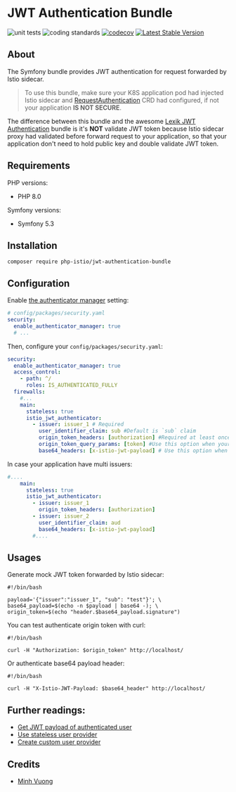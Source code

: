 # JWT Authentication Bundle

![unit tests](https://github.com/php-istio/jwt-authentication-bundle/actions/workflows/unit-tests.yml/badge.svg)
![coding standards](https://github.com/php-istio/jwt-authentication-bundle/actions/workflows/coding-standards.yml/badge.svg)
[![codecov](https://codecov.io/gh/php-istio/jwt-authentication-bundle/branch/main/graph/badge.svg?token=ZVD9RJBHY3)](https://codecov.io/gh/php-istio/jwt-authentication-bundle)
[![Latest Stable Version](http://poser.pugx.org/php-istio/jwt-authentication-bundle/v)](https://packagist.org/packages/php-istio/jwt-authentication-bundle)

## About

The Symfony bundle provides JWT authentication for request forwarded by Istio sidecar. 

> To use this bundle, make sure your K8S application pod had injected Istio sidecar and [RequestAuthentication](https://istio.io/latest/docs/reference/config/security/request_authentication/) CRD had configured, if not your application **IS NOT SECURE**.

The difference between this bundle and the awesome [Lexik JWT Authentication](https://github.com/lexik/LexikJWTAuthenticationBundle) bundle is it's **NOT** validate JWT token because Istio sidecar proxy had validated before forward request to your application,
so that your application don't need to hold public key and double validate JWT token.

## Requirements

PHP versions:

+ PHP 8.0

Symfony versions:

+ Symfony 5.3

## Installation

```shell
composer require php-istio/jwt-authentication-bundle
```

## Configuration

Enable [the authenticator manager](https://symfony.com/doc/current/security/authenticator_manager.html) setting:

```yaml
# config/packages/security.yaml
security:
  enable_authenticator_manager: true
  # ...
```

Then, configure your `config/packages/security.yaml`:

```yaml
security:
  enable_authenticator_manager: true
  access_control: 
    - path: ^/
      roles: IS_AUTHENTICATED_FULLY
  firewalls:
    #...
    main:
      stateless: true
      istio_jwt_authenticator:
        - issuer: issuer_1 # Required
          user_identifier_claim: sub #Default is `sub` claim
          origin_token_headers: [authorization] #Required at least once of `origin_token_headers`, `origin_token_query_params` or `base64_headers`. Use this option when your Istio JWTRule CRD using `forwardOriginalToken`.
          origin_token_query_params: [token] #Use this option when your Istio JWTRule CRD using `forwardOriginalToken` and your JWT token in query param.
          base64_headers: [x-istio-jwt-payload] # Use this option when your Istio JWTRule CRD using `outputPayloadToHeader`.
```

In case your application have multi issuers:

```yaml
#....
    main:
      stateless: true
      istio_jwt_authenticator:
        - issuer: issuer_1
          origin_token_headers: [authorization]
        - issuer: issuer_2
          user_identifier_claim: aud
          base64_headers: [x-istio-jwt-payload]
        #....
```


## Usages

Generate mock JWT token forwarded by Istio sidecar:

```shell
#!/bin/bash

payload='{"issuer":"issuer_1", "sub": "test"}'; \
base64_payload=$(echo -n $payload | base64 -); \
origin_token=$(echo "header.$base64_payload.signature")
```

You can test authenticate origin token with curl:

```shell
#!/bin/bash

curl -H "Authorization: $origin_token" http://localhost/
```

Or authenticate base64 payload header:

```shell
#!/bin/bash

curl -H "X-Istio-JWT-Payload: $base64_header" http://localhost/
```

## Further readings:

+ [Get JWT payload of authenticated user](src/Resources/doc/stateless-user-provider.md)
+ [Use stateless user provider](src/Resources/doc/stateless-user-provider.md)
+ [Create custom user provider](src/Resources/doc/create-custom-user-provider.md)

## Credits

+ [Minh Vuong](https://github.com/vuongxuongminh)